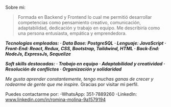 Sobre mi:

>Formada en Backend y Frontend lo cual me permitió desarrollar competencias como pensamiento creativo, comunicación, adaptabilidad, dedicación y trabajo en equipo.
Me describiría como una persona entusiasta, empática y emprendedora.

***Tecnologias empleadas:
· Data Base: PostgreSQL
· Lenguaje: JavaScript
· Front-End: React, Redux, CSS, Bootstrap, Taildwind, HTML
· Back-End: NodeJs, ExpressJs, Sequelize***

***Soft skills destacadas: 
· Trabajo en equipo
· Adaptabilidad y creatividad
· Resolución de conflictos
· Organización y solidaridad***

_Me gusta aprender constantemente, tengo muchas ganas de crecer y rodearme de gente que me inspire._
Gracias por visitar mi perfil.


Puedes contactarme por:
-WhatsApp: 351-7889260
-LinkedIn: www.linkedin.com/in/romina-molina-9a1579194

